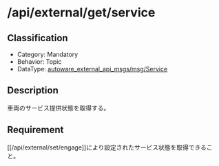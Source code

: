 # /api/external/get/service

## Classification

- Category: Mandatory
- Behavior: Topic
- DataType: [autoware_external_api_msgs/msg/Service](https://github.com/tier4/autoware_api_msgs/blob/main/autoware_external_api_msgs/msg/Service.msg)

## Description

車両のサービス提供状態を取得する。

## Requirement

[[/api/external/set/engage]]により設定されたサービス状態を取得できること。
